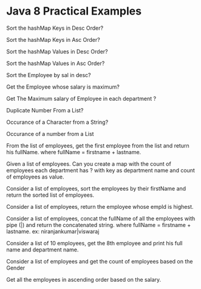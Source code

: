 # Java 8 Practical Examples

Sort the hashMap Keys in Desc Order?

Sort the hashMap Keys in Asc Order?

Sort the hashMap Values in Desc Order?

Sort the hashMap Values in Asc Order?

Sort the Employee by sal in desc?

Get the Employee whose salary is maximum?

Get The Maximum salary of Employee in each department ?

Duplicate Number From a List?

Occurance of a Character from a String?

Occurance of a number from a List

From the list of employees, get the first employee from the list and return his fullName.
where fullName = firstname + lastname.

Given a list of employees. Can you create a map with the count of employees each department has ?
with key as department name and count of employees as value.

 Consider a list of employees, sort the employees by their firstName and return the sorted list of employees.
 
Consider a list of employees, return the employee whose empId is highest.

Consider a list of employees, concat the fullName of all the employees with pipe (|) and return the concatenated string.
where fullName = firstname + lastname.
ex: niranjankumar|viswaraj

Consider a list of 10 employees, get the 8th employee and print his full name and department name.

 Consider a list of employees and get the count of employees based on the Gender 
 
 Get all the employees in ascending order based on the salary.